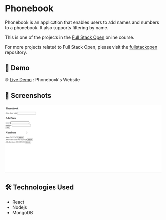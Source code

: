 # Phonebook 

Phonebook is an application that enables users to add names and numbers to a phonebook. It also supports filtering by name.

This is one of the projects in the [Full Stack Open](https://fullstackopen.com/en/) online course.

For more projects related to Full Stack Open, please visit the [fullstackopen](https://github.com/wengcychan/fullstackopen.git) repository.

## 🎥 Demo

🌐 [Live Demo](https://fullstackopen-part3-we5l.onrender.com) : Phonebook's Website

## 📸 Screenshots

![Screenshot Phonebook](./images/phonebook.gif)

## 🛠️ Technologies Used

- React
- Nodejs
- MongoDB